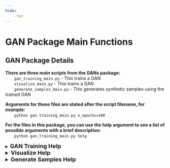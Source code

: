 ```yaml
---
hide:
    -toc
---
```

# GAN Package Main Functions

## <b>GAN Package Details</b>
<b>There are three main scripts from the GANs package: </b><br>
&emsp;&emsp;```gan_training_main.py``` - This trains a GAN <br>
&emsp;&emsp;```visualize_main.py``` - This trains a GAN <br>
&emsp;&emsp;```generate_samples_main.py``` - This generates synthetic samples using the trained GAN

<b>Arguments for these files are stated after the script filename, for example:</b><br>
&emsp;&emsp;```python gan_training_main.py n_epochs=100```

<b>For the files in this package, you can use the help argument to see a list of possible arguments with a brief description:</b><br>
&emsp;&emsp;```python gan_training_main.py help```

<details style="border-color:Grey;">
    <summary style="background-color:transparent;"><b><font size = "4">GAN Training Help</font></b></summary>
    <font size = "3">
&emsp;&emsp;<code>python gan_training_main.py help</code><br>
<img src="../Images/GAN-Training-Help.png" alt=""><br>
<img src="../Images/GAN-Training-Help-2.png" alt=""><br>
<img src="../Images/GAN-Training-Help-3.png" alt=""><br>
</details>

<details style="border-color:Grey;">
    <summary style="background-color:transparent;"><b><font size = "4">Visualize Help</font></b></summary>
    <font size = "3">
&emsp;&emsp;<code>python visualize_main.py help</code><br>
<img src="../Images/Visualize-Help.png" alt=""><br>
<img src="../Images/Visualize-Help-2.png" alt=""><br>
<img src="../Images/Visualize-Help-3.png" alt=""><br>
</details>

<details style="border-color:Grey;">
    <summary style="background-color:transparent;"><b><font size = "4">Generate Samples Help</font></b></summary>
    <font size = "3">
&emsp;&emsp;<code>python generate_samples_main.py help</code><br>
<img src="../Images/Generate-Samples-Help.png" alt=""><br>
<img src="../Images/Generate-Samples-Help-2.png" alt=""><br>
<img src="../Images/Generate-Samples-Help-3.png" alt="">
</details>